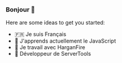 ### Bonjour 👋


Here are some ideas to get you started:

- 🇫🇷 Je suis Français
- 🌱 J'apprends actuellement le JavaScript
- 👯 Je travail avec HarganFire
- 🔧 Développeur de ServerTools


